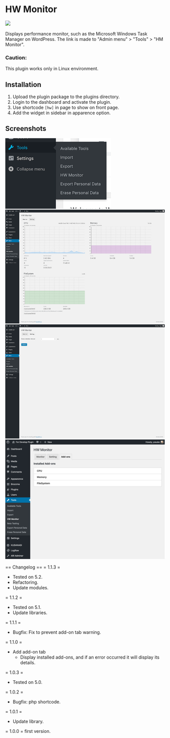 # HW Monitor

<img src="https://i.ibb.co/d44hbks/screencapture-jerl92-tk-hardware-info-2022-03-05-05-30-50.png" />

Displays performance monitor, such as the Microsoft Windows Task Manager on WordPress.
The link is made to "Admin menu" > "Tools" > "HM Monitor".

### Caution:
This plugin works only in Linux environment.


## Installation 

1. Upload the plugin package to the plugins directory.
2. Login to the dashboard and activate the plugin.
3. Use shortcode `[hw]` in page to show on front page.
4. Add the widget in sidebar in apparence option.

## Screenshots

![Link is "Admin menu" > "Tools" > "HM Monitor"](./assets/screenshot-1.png)
![Monitor tab](./assets/screenshot-2.png)
![Setting tab](./assets/screenshot-3.png)
![Add-ons tab](./assets/screenshot-4.png)

== Changelog ==
= 1.1.3 =
* Tested on 5.2.
* Refactoring.
* Update modules.

= 1.1.2 =
* Tested on 5.1.
* Update libraries.

= 1.1.1 =
* Bugfix: Fix to prevent add-on tab warning.

= 1.1.0 =
* Add add-on tab
  * Display installed add-ons, and if an error occurred it will display its details.


= 1.0.3 =
* Tested on 5.0.

= 1.0.2 =
* Bugfix: php shortcode.

= 1.0.1 =
* Update library.

= 1.0.0 =
first version.
